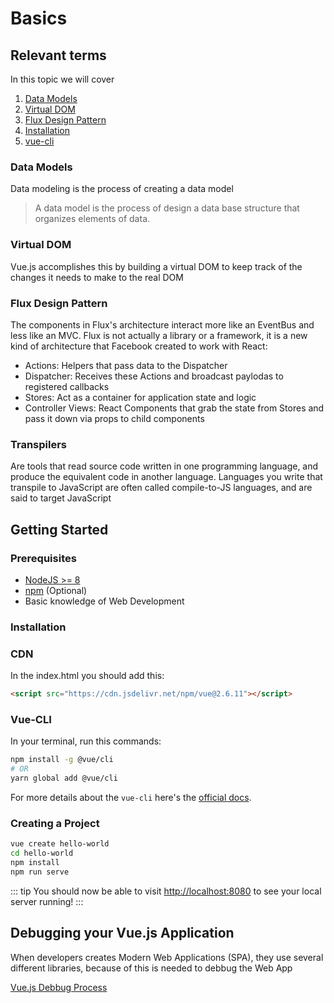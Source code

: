 # Basics

## Relevant terms

In this topic we will cover

1. [Data Models](/basics/#data-models)
2. [Virtual DOM](/basics/#virtual-dom)
3. [Flux Design Pattern](/basics/#flux-design-pattern)
4. [Installation](/basics/#installation)
5. [vue-cli](/basics/#vue-cli)


### Data Models

Data modeling is the process of creating a data model

> A data model is the process of design a data base structure that organizes elements of data.

### Virtual DOM

Vue.js accomplishes this by building a virtual DOM to keep track of the changes it needs to make to the real DOM

### Flux Design Pattern

The components in Flux's architecture interact more like an EventBus and less like an MVC. Flux is not actually a library or a framework, it is a new kind of architecture that Facebook created to work with React:

- Actions: Helpers that pass data to the Dispatcher
- Dispatcher: Receives these Actions and broadcast paylodas to registered callbacks
- Stores: Act as a container for application state and logic
- Controller Views: React Components that grab the state from Stores and pass it down via props to child components

### Transpilers

Are tools that read source code written in one programming language, and produce the equivalent code in another language. Languages you write that transpile to JavaScript are often called compile-to-JS languages, and are said to target JavaScript

## Getting Started

### Prerequisites

- [NodeJS >= 8](https://nodejs.org/)
- [npm](https://www.npmjs.com/get-npm) (Optional)
- Basic knowledge of Web Development

### Installation

### CDN

In the index.html you should add this:

```html
<script src="https://cdn.jsdelivr.net/npm/vue@2.6.11"></script>
```

### Vue-CLI

In your terminal, run this commands:

```bash
npm install -g @vue/cli
# OR
yarn global add @vue/cli
```

For more details about the `vue-cli` here's the [official docs](https://cli.vuejs.org/).


### Creating a Project

```bash
vue create hello-world
cd hello-world
npm install
npm run serve
```

::: tip
You should now be able to visit [http://localhost:8080](http://localhost:8080) to see your local server running!
:::

## Debugging your Vue.js Application

When developers creates Modern Web Applications (SPA), they use several different libraries, because of this is needed to debbug the Web App

[Vue.js Debbug Process](https://vuejs.org/v2/cookbook/debugging-in-vscode.html)
